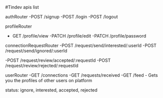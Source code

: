 #Tindev apis list 

authRouter
-POST /signup
-POST  /login 
-POST /logout



profileRouter
- GET /profile/view
-PATCH /profile/edit
-PATCH /profile/password


connectionRequestRouter
-POST /request/send/interested/:userId
-POST /request/send/ignored/:userId

-POST /request/review/accepted/:requestId
-POST /request/review/rejected/:requestId


userRouter
-GET /connections
-GET /requests/received
-GET /feed - Gets you the profiles of other users on platform 

status: ignore, interested, accepted, rejected
